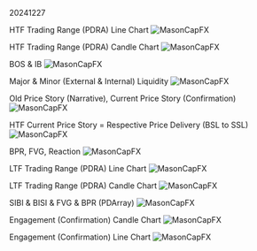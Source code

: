 20241227 

HTF Trading Range (PDRA) Line Chart
![MasonCapFX](https://www.tradingview.com/x/gfjWY0i7/ "MasonCapFX")

HTF Trading Range (PDRA) Candle Chart
![MasonCapFX](https://www.tradingview.com/x/1zvN7XAS/ "MasonCapFX")

BOS & IB 
![MasonCapFX](https://www.tradingview.com/x/JunIZ9Qg/ "MasonCapFX")

Major & Minor (External & Internal) Liquidity
![MasonCapFX](https://www.tradingview.com/x/GMnzNVZ1/ "MasonCapFX")

Old Price Story (Narrative), Current Price Story (Confirmation) 
![MasonCapFX](https://www.tradingview.com/x/TWTBmWuh/ "MasonCapFX")

HTF Current Price Story = Respective Price Delivery (BSL to SSL)
![MasonCapFX](https://www.tradingview.com/x/jblbt3nm/ "MasonCapFX")

BPR, FVG, Reaction
![MasonCapFX](https://www.tradingview.com/x/kb8aA8ln/ "MasonCapFX")

LTF Trading Range (PDRA) Line Chart
![MasonCapFX](https://www.tradingview.com/x/1HOh66Du/ "MasonCapFX")

LTF Trading Range (PDRA) Candle Chart
![MasonCapFX](https://www.tradingview.com/x/HcGGpeNM/ "MasonCapFX")

SIBI & BISI & FVG & BPR (PDArray)
![MasonCapFX](https://www.tradingview.com/x/2rhJ76oN/ "MasonCapFX")

Engagement (Confirmation) Candle Chart 
![MasonCapFX](https://www.tradingview.com/x/URa3Zbh0/ "MasonCapFX")

Engagement (Confirmation) Line Chart 
![MasonCapFX](https://www.tradingview.com/x/10scdUqd/ "MasonCapFX")
